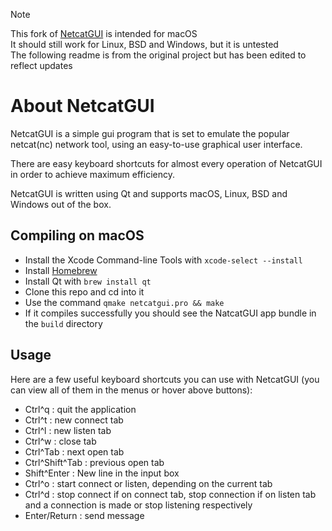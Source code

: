 > [!Note]
> This fork of [NetcatGUI](https://github.com/shinnok/netcatgui) is intended for macOS<br>
> It should still work for Linux, BSD and Windows, but it is untested<br>
> The following readme is from the original project but has been edited to reflect updates<br>

# About NetcatGUI

NetcatGUI is a simple gui program that is set to emulate the popular netcat(nc) network tool, using an easy-to-use graphical user interface.<br>

There are easy keyboard shortcuts for almost every operation of NetcatGUI in order to achieve maximum efficiency.<br>

NetcatGUI is written using Qt and supports macOS, Linux, BSD and Windows out of the box.

## Compiling on macOS

- Install the Xcode Command-line Tools with `xcode-select --install`
- Install [Homebrew](https://brew.sh) 
- Install Qt with `brew install qt`
- Clone this repo and cd into it
- Use the command `qmake netcatgui.pro && make`
- If it compiles successfully you should see the NatcatGUI app bundle in the `build` directory

## Usage

Here are a few useful keyboard shortcuts you can use with NetcatGUI (you can view all of them in the menus or hover above buttons):

   - Ctrl^q : quit the application
   - Ctrl^t : new connect tab
   - Ctrl^l : new listen tab
   - Ctrl^w : close tab
   - Ctrl^Tab : next open tab
   - Ctrl^Shift^Tab : previous open tab
   - Shift^Enter : New line in the input box
   - Ctrl^o : start connect or listen, depending on the current tab
   - Ctrl^d : stop connect if on connect tab, stop connection if on listen tab and a connection is made or stop listening respectively
   - Enter/Return : send message

